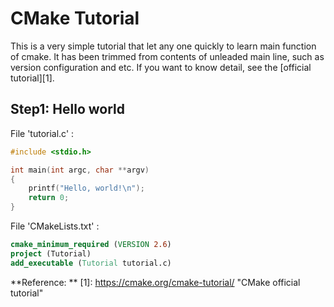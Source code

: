 # CMake Tutorial

This is a very simple tutorial that let any one quickly to learn main function of cmake. It has been trimmed from contents of unleaded main line, such as version configuration and etc. If you want to know detail, see the [official tutorial][1].

## Step1: Hello world

File 'tutorial.c' :
```c
#include <stdio.h>

int main(int argc, char **argv)
{
	printf("Hello, world!\n");
	return 0;
}
```

File 'CMakeLists.txt' :
```cmake
cmake_minimum_required (VERSION 2.6)
project (Tutorial)
add_executable (Tutorial tutorial.c)
```


**Reference: **
[1]:  https://cmake.org/cmake-tutorial/ "CMake official tutorial"

[2]:  https://www.hiroom2.com/2016/09/07/convert-makefile-to-cmakelists-txt-manually/ "Convert a makefile to a cmakelist.txt"
[3]:  https://cmake.org/cmake/help/v3.12/manual/cmake-buildsystem.7.html "CMake Build System (Official Document)"